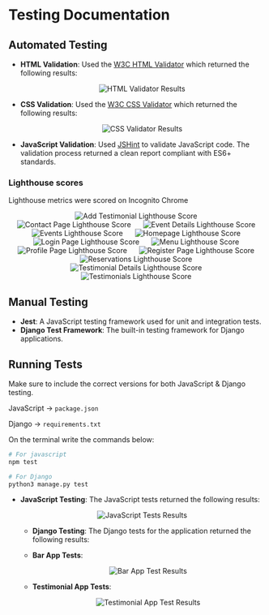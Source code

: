 # Testing Documentation

## Automated Testing

- **HTML Validation**: Used the [W3C HTML Validator](https://validator.w3.org/) which returned the following results:
  <div style="text-align: center; margin: 10px 0;">
      <img src="images_documentation/lighthouse_scores/html_validator.png" alt="HTML Validator Results" style="max-width: 50%; height: auto;">
  </div>

- **CSS Validation**: Used the [W3C CSS Validator](https://jigsaw.w3.org/css-validator/) which returned the following results:
  <div style="text-align: center; margin: 10px 0;">
      <img src="images_documentation/lighthouse_scores/css_validator.png" alt="CSS Validator Results" style="max-width: 50%; height: auto;">
  </div>

- **JavaScript Validation**: Used [JSHint](https://jshint.com/) to validate JavaScript code. The validation process returned a clean report compliant with ES6+ standards.

### Lighthouse scores

Lighthouse metrics were scored on Incognito Chrome

<div style="text-align: center;">
    <img src="images_documentation/lighthouse_scores/add_testimonial_lighthouse.png" alt="Add Testimonial Lighthouse Score" style="max-width: 85%; height: auto; margin: 0 10px;">
    <img src="images_documentation/lighthouse_scores/contact_lighthouse.png" alt="Contact Page Lighthouse Score" style="max-width: 85%; height: auto; margin: 0 10px;">
    <img src="images_documentation/lighthouse_scores/event_details_lighthouse.png" alt="Event Details Lighthouse Score" style="max-width: 85%; height: auto; margin: 0 10px;">
    <img src="images_documentation/lighthouse_scores/events_lighthouse.png" alt="Events Lighthouse Score" style="max-width: 85%; height: auto; margin: 0 10px;">
    <img src="images_documentation/lighthouse_scores/index_lighthouse.png" alt="Homepage Lighthouse Score" style="max-width: 85%; height: auto; margin: 0 10px;">
    <img src="images_documentation/lighthouse_scores/login_lighthouse.png" alt="Login Page Lighthouse Score" style="max-width: 85%; height: auto; margin: 0 10px;">
    <img src="images_documentation/lighthouse_scores/menu_lighthouse.png" alt="Menu Lighthouse Score" style="max-width: 85%; height: auto; margin: 0 10px;">
    <img src="images_documentation/lighthouse_scores/profile_lighthouse.png" alt="Profile Page Lighthouse Score" style="max-width: 85%; height: auto; margin: 0 10px;">
    <img src="images_documentation/lighthouse_scores/register_lighthouse.png" alt="Register Page Lighthouse Score" style="max-width: 85%; height: auto; margin: 0 10px;">
    <img src="images_documentation/lighthouse_scores/reservations_lighthouse.png" alt="Reservations Lighthouse Score" style="max-width: 85%; height: auto; margin: 0 10px;">
    <img src="images_documentation/lighthouse_scores/testimonial_details_lighthouse.png" alt="Testimonial Details Lighthouse Score" style="max-width: 85%; height: auto; margin: 0 10px;">
    <img src="images_documentation/lighthouse_scores/testimonials_lighthouse.png" alt="Testimonials Lighthouse Score" style="max-width: 85%; height: auto; margin: 0 10px;">
</div>

## Manual Testing

- **Jest**: A JavaScript testing framework used for unit and integration tests.
- **Django Test Framework**: The built-in testing framework for Django applications.

## Running Tests

Make sure to include the correct versions for both JavaScript & Django testing.

JavaScript -> `package.json`

Django -> `requirements.txt`

On the terminal write the commands below:

```bash
# For javascript
npm test

# For Django
python3 manage.py test
```

- **JavaScript Testing**: The JavaScript tests returned the following results:
  <div style="text-align: center; margin: 10px 0;">
      <img src="images_documentation/lighthouse_scores/js_tests.png" alt="JavaScript Tests Results" style="max-width: 50%; height: auto; margin: 0 10px;">
  </div>

  - **Django Testing**: The Django tests for the application returned the following results:

  - **Bar App Tests**:
    <div style="text-align: center; margin: 10px 0;">
        <img src="images_documentation/lighthouse_scores/bar_app_tests.png" alt="Bar App Test Results" style="max-width: 50%; height: auto; margin: 0 10px;">
    </div>

  - **Testimonial App Tests**:
    <div style="text-align: center; margin: 10px 0;">
        <img src="images_documentation/lighthouse_scores/testimonial_app_tests.png" alt="Testimonial App Test Results" style="max-width: 50%; height: auto; margin: 0 10px;">
    </div>

